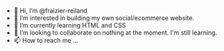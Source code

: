 - 👋 Hi, I’m @fraizier-reiland
- 👀 I’m interested in building my own social/ecommerce website.
- 🌱 I’m currently learning HTML and CSS
- 💞️ I’m looking to collaborate on nothing at the moment. I'm still learning.
- 📫 How to reach me ...

<!---
fraizier-reiland/fraizier-reiland is a ✨ special ✨ repository because its `README.md` (this file) appears on your GitHub profile.
You can click the Preview link to take a look at your changes.
--->
